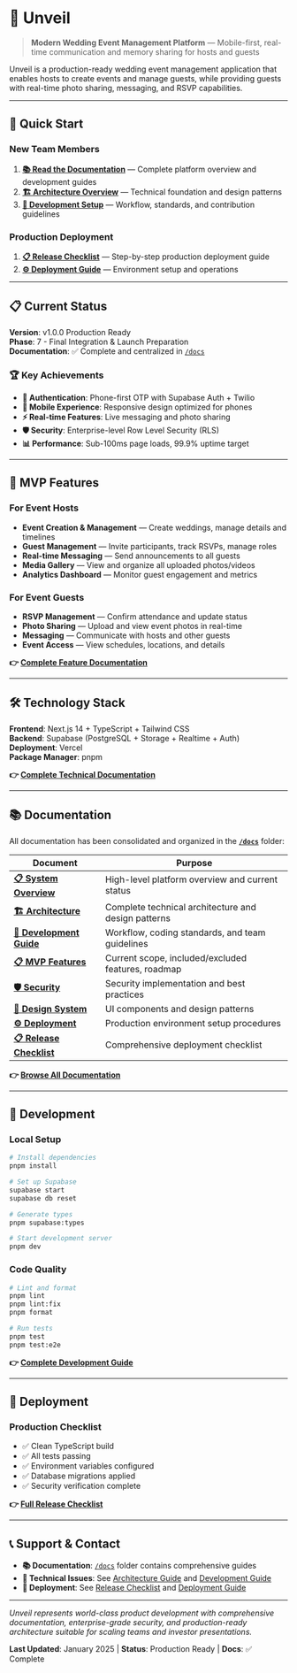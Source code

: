 # 🎪 Unveil

> **Modern Wedding Event Management Platform** — Mobile-first, real-time communication and memory sharing for hosts and guests

Unveil is a production-ready wedding event management application that enables hosts to create events and manage guests, while providing guests with real-time photo sharing, messaging, and RSVP capabilities.

---

## 🚀 Quick Start

### **New Team Members**

1. **[📚 Read the Documentation](./docs/)** — Complete platform overview and development guides
2. **[🏗️ Architecture Overview](./docs/ARCHITECTURE.md)** — Technical foundation and design patterns
3. **[🔧 Development Setup](./docs/DEVELOPMENT_GUIDE.md)** — Workflow, standards, and contribution guidelines

### **Production Deployment**

1. **[📋 Release Checklist](./docs/RELEASE_CHECKLIST.md)** — Step-by-step production deployment guide
2. **[⚙️ Deployment Guide](./docs/DEPLOYMENT.md)** — Environment setup and operations

---

## 📋 Current Status

**Version**: v1.0.0 Production Ready  
**Phase**: 7 - Final Integration & Launch Preparation  
**Documentation**: ✅ Complete and centralized in [`/docs`](./docs/)

### 🏆 Key Achievements

- **🔐 Authentication**: Phone-first OTP with Supabase Auth + Twilio
- **📱 Mobile Experience**: Responsive design optimized for phones
- **⚡ Real-time Features**: Live messaging and photo sharing
- **🛡️ Security**: Enterprise-level Row Level Security (RLS)
- **📊 Performance**: Sub-100ms page loads, 99.9% uptime target

---

## 🎯 MVP Features

### For Event Hosts

- **Event Creation & Management** — Create weddings, manage details and timelines
- **Guest Management** — Invite participants, track RSVPs, manage roles
- **Real-time Messaging** — Send announcements to all guests
- **Media Gallery** — View and organize all uploaded photos/videos
- **Analytics Dashboard** — Monitor guest engagement and metrics

### For Event Guests

- **RSVP Management** — Confirm attendance and update status
- **Photo Sharing** — Upload and view event photos in real-time
- **Messaging** — Communicate with hosts and other guests
- **Event Access** — View schedules, locations, and details

**👉 [Complete Feature Documentation](./docs/MVP_FEATURES.md)**

---

## 🛠️ Technology Stack

**Frontend**: Next.js 14 + TypeScript + Tailwind CSS  
**Backend**: Supabase (PostgreSQL + Storage + Realtime + Auth)  
**Deployment**: Vercel  
**Package Manager**: pnpm

**👉 [Complete Technical Documentation](./docs/ARCHITECTURE.md)**

---

## 📚 Documentation

All documentation has been consolidated and organized in the **[`/docs`](./docs/)** folder:

| **Document**                                            | **Purpose**                                         |
| ------------------------------------------------------- | --------------------------------------------------- |
| **[📋 System Overview](./docs/SYSTEM_OVERVIEW.md)**     | High-level platform overview and current status     |
| **[🏗️ Architecture](./docs/ARCHITECTURE.md)**           | Complete technical architecture and design patterns |
| **[🔧 Development Guide](./docs/DEVELOPMENT_GUIDE.md)** | Workflow, coding standards, and team guidelines     |
| **[📋 MVP Features](./docs/MVP_FEATURES.md)**           | Current scope, included/excluded features, roadmap  |
| **[🛡️ Security](./docs/SECURITY.md)**                   | Security implementation and best practices          |
| **[🎨 Design System](./docs/DESIGN_SYSTEM.md)**         | UI components and design patterns                   |
| **[⚙️ Deployment](./docs/DEPLOYMENT.md)**               | Production environment setup procedures             |
| **[📋 Release Checklist](./docs/RELEASE_CHECKLIST.md)** | Comprehensive deployment checklist                  |

**👉 [Browse All Documentation](./docs/)**

---

## 🔧 Development

### Local Setup

```bash
# Install dependencies
pnpm install

# Set up Supabase
supabase start
supabase db reset

# Generate types
pnpm supabase:types

# Start development server
pnpm dev
```

### Code Quality

```bash
# Lint and format
pnpm lint
pnpm lint:fix
pnpm format

# Run tests
pnpm test
pnpm test:e2e
```

**👉 [Complete Development Guide](./docs/DEVELOPMENT_GUIDE.md)**

---

## 🚀 Deployment

### Production Checklist

- ✅ Clean TypeScript build
- ✅ All tests passing
- ✅ Environment variables configured
- ✅ Database migrations applied
- ✅ Security verification complete

**👉 [Full Release Checklist](./docs/RELEASE_CHECKLIST.md)**

---

## 📞 Support & Contact

- **📚 Documentation**: [`/docs`](./docs/) folder contains comprehensive guides
- **🔧 Technical Issues**: See [Architecture Guide](./docs/ARCHITECTURE.md) and [Development Guide](./docs/DEVELOPMENT_GUIDE.md)
- **🚀 Deployment**: See [Release Checklist](./docs/RELEASE_CHECKLIST.md) and [Deployment Guide](./docs/DEPLOYMENT.md)

---

_Unveil represents world-class product development with comprehensive documentation, enterprise-grade security, and production-ready architecture suitable for scaling teams and investor presentations._

**Last Updated**: January 2025 | **Status**: Production Ready | **Docs**: ✅ Complete
